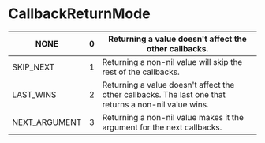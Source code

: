 # CallbackReturnMode



| NONE           | 0 | Returning a value doesn't affect the other callbacks.                                                  |
| -------------- | - | ------------------------------------------------------------------------------------------------------ |
| SKIP\_NEXT     | 1 | Returning a non-nil value will skip the rest of the callbacks. ​                                       |
| LAST\_WINS     | 2 | Returning a value doesn't affect the other callbacks. The last one that returns a non-nil​ value wins. |
| NEXT\_ARGUMENT | 3 | Returning a non-nil value makes it the argument for the next callbacks.                                |
